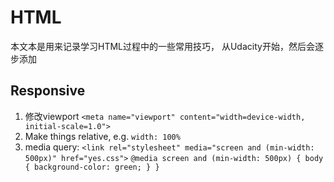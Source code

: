 # HTML
本文本是用来记录学习HTML过程中的一些常用技巧， 从Udacity开始，然后会逐步添加

## Responsive
1. 修改viewport `<meta name="viewport" content="width=device-width, initial-scale=1.0">`
2. Make things relative, e.g. `width: 100%`
3. media query: 
`<link rel="stylesheet" media="screen and (min-width: 500px)" href="yes.css">`
`@media screen and (min-width: 500px) {
  body { background-color: green; }
}`

